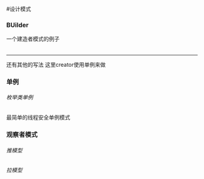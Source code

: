 #设计模式
### BUilder
一个建造者模式的例子
######
*******
还有其他的写法
这里creator使用单例来做

### 单例
###### 枚举类单例
最简单的线程安全单例模式

### 观察者模式
###### 推模型
###### 拉模型
